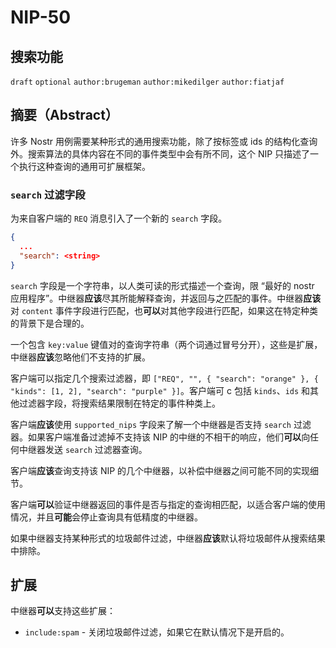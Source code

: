 # NIP-50

## 搜索功能

`draft` `optional` `author:brugeman` `author:mikedilger` `author:fiatjaf`

## 摘要（Abstract）

许多 Nostr 用例需要某种形式的通用搜索功能，除了按标签或 ids 的结构化查询外。搜索算法的具体内容在不同的事件类型中会有所不同，这个 NIP 只描述了一个执行这种查询的通用可扩展框架。

### `search` 过滤字段

为来自客户端的 `REQ` 消息引入了一个新的 `search` 字段。

```json
{
  ...
  "search": <string>
}
```

`search` 字段是一个字符串，以人类可读的形式描述一个查询，限 “最好的 nostr 应用程序”。中继器**应该**尽其所能解释查询，并返回与之匹配的事件。中继器**应该**对 `content` 事件字段进行匹配，也**可以**对其他字段进行匹配，如果这在特定种类的背景下是合理的。

一个包含 `key:value` 键值对的查询字符串（两个词通过冒号分开），这些是扩展，中继器**应该**忽略他们不支持的扩展。

客户端可以指定几个搜索过滤器，即 `["REQ", "", { "search": "orange" }, { "kinds": [1, 2], "search": "purple" }]`。客户端可 c 包括 `kinds`、`ids` 和其他过滤器字段，将搜索结果限制在特定的事件种类上。

客户端**应该**使用 `supported_nips` 字段来了解一个中继器是否支持 `search` 过滤器。如果客户端准备过滤掉不支持该 NIP 的中继的不相干的响应，他们**可以**向任何中继器发送 `search` 过滤器查询。

客户端**应该**查询支持该 NIP 的几个中继器，以补偿中继器之间可能不同的实现细节。

客户端**可以**验证中继器返回的事件是否与指定的查询相匹配，以适合客户端的使用情况，并且**可能**会停止查询具有低精度的中继器。

如果中继器支持某种形式的垃圾邮件过滤，中继器**应该**默认将垃圾邮件从搜索结果中排除。

## 扩展

中继器**可以**支持这些扩展：

  - `include:spam` - 关闭垃圾邮件过滤，如果它在默认情况下是开启的。

